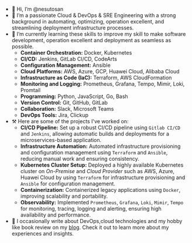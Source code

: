 - 👋 Hi, I’m @nesutosan
- 👀 I’m a passionate Cloud & DevOps & SRE Engineering with a strong background in automating, optimizing, operation excellent, and streamlining deployment  infrastructure processes.
- 🌱 I’m currently learning these skills to improve my skill to make software development, operation excellent and deployment as seamless as possible.
  - **Container Orchestration:** Docker, Kubernetes
  - **CI/CD:** Jenkins, GitLab CI/CD, CodeArts
  - **Configuration Management:** Ansible
  - **Cloud Platforms:** AWS, Azure, GCP, Huawei Cloud, Alibaba Cloud
  - **Infrastructure as Code (IaC):** Terraform, AWS CloudFormation
  - **Monitoring and Logging:** Prometheus, Grafana, Tempo, Mimir, Loki, Promtail
  - **Programming:** Python, JavaScript, Go, Bash
  - **Version Control:** Git, GitHub, GitLab
  - **Collaboration:** Slack, Microsoft Teams
  - **DevOps Tools:** Jira, Clickup
- ⚒️ Here are some of the projects I've worked on:
  - **CI/CD Pipeline:** Set up a robust CI/CD pipeline using `Gitlab CI/CD` and `Jenkins`, allowing automatic builds and deployments for a microservices-based application.
  - **Infrastructure Automation:** Automated infrastructure provisioning and configuration management using `Terraform` and `Ansible`, reducing manual work and ensuring consistency.
  - **Kubernetes Cluster Setup:** Deployed a highly available Kubernetes cluster on _On-Premise_ and _Cloud Provider_ such as AWS, Azure, Huawei Cloud by using `Terraform` for infrastructure provisioning and `Ansible` for configuration management.
  - **Containerization:** Containerized legacy applications using `Docker`, improving scalability and portability.
  - **Observability:** Implemented `Prometheus`, `Grafana`, `Loki`, `Mimir`, `Tempo` for monitoring, tracing, logging and alerting, ensuring high availability and performance.
- 📝 I occasionally write about DevOps,cloud technologies and my hobby like book review on my [blog](https://nesutosan.medium.com/). Check it out to learn more about my experiences and insights.

<!---
nesutosan/nesutosan is a ✨ special ✨ repository because its `README.md` (this file) appears on your GitHub profile.
You can click the Preview link to take a look at your changes.
--->
